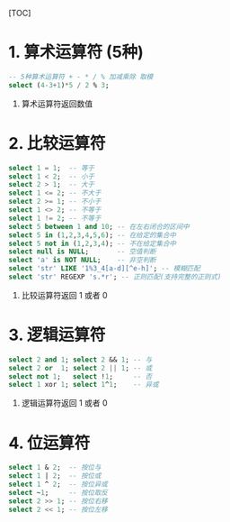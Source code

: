 [TOC]
# 1. 算术运算符 (5种)
```sql
-- 5种算术运算符 + - * / % 加减乘除 取模
select (4-3+1)*5 / 2 % 3;
```
1. 算术运算符返回数值

# 2. 比较运算符
```sql
select 1 = 1;  -- 等于
select 1 < 2;  -- 小于
select 2 > 1;  -- 大于
select 1 <= 2; -- 不大于
select 2 >= 1; -- 不小于
select 1 <> 2; -- 不等于
select 1 != 2; -- 不等于
select 5 between 1 and 10; -- 在左右闭合的区间中
select 5 in (1,2,3,4,5,6); -- 在给定的集合中
select 5 not in (1,2,3,4); -- 不在给定集合中
select null is NULL;       -- 空值判断
select 'a' is NOT NULL;    -- 非空判断
select 'str' LIKE '1%3_4[a-d][^e-h]'; -- 模糊匹配
select 'str' REGEXP 's.*r'; -- 正则匹配(支持完整的正则式)
```
1. 比较运算符返回 1 或者 0

# 3. 逻辑运算符
```sql
select 2 and 1; select 2 && 1; -- 与
select 2 or  1; select 2 || 1; -- 或
select not 1;   select !1;     -- 否
select 1 xor 1; select 1^1;    -- 异或
```
1. 逻辑运算符返回 1 或者 0

# 4. 位运算符
```sql
select 1 & 2;  -- 按位与
select 1 | 2;  -- 按位或
select 1 ^ 2;  -- 按位异或
select ~1;     -- 按位取反
select 2 >> 1; -- 按位右移
select 2 << 1; -- 按位左移
```